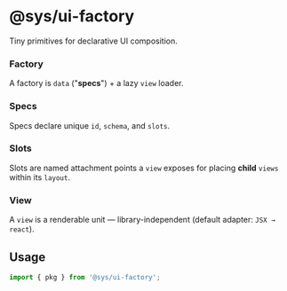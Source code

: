 # @sys/ui-factory

Tiny primitives for declarative UI composition.  

### Factory
A factory is `data` ("**specs**") + a lazy `view` loader.  

### Specs
Specs declare unique `id`, `schema`, and `slots`.

### Slots
Slots are named attachment points a `view` exposes for placing **child** `views` within its `layout`.

### View
A `view` is a renderable unit — library-independent (default adapter: `JSX → react`).

## Usage

```ts
import { pkg } from '@sys/ui-factory';
```
